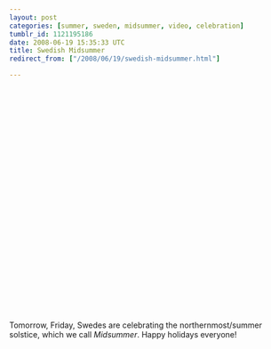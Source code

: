 ```yaml
---
layout: post
categories: [summer, sweden, midsummer, video, celebration]
tumblr_id: 1121195186  
date: 2008-06-19 15:35:33 UTC
title: Swedish Midsummer
redirect_from: ["/2008/06/19/swedish-midsummer.html"]

---
```


<object width="500" height="405"><param name="movie" value="http://www.youtube.com/v/8I5BGsK5ZAU&hl=en&rel=0&color1=0x3a3a3a&color2=0x999999"></param><embed src="//www.youtube.com/v/8I5BGsK5ZAU&hl=en&rel=0&color1=0x3a3a3a&color2=0x999999" type="application/x-shockwave-flash" width="500" height="405"></embed></object>

Tomorrow, Friday, Swedes are celebrating the northernmost/summer solstice, which we call <em>Midsummer</em>. Happy holidays everyone!
